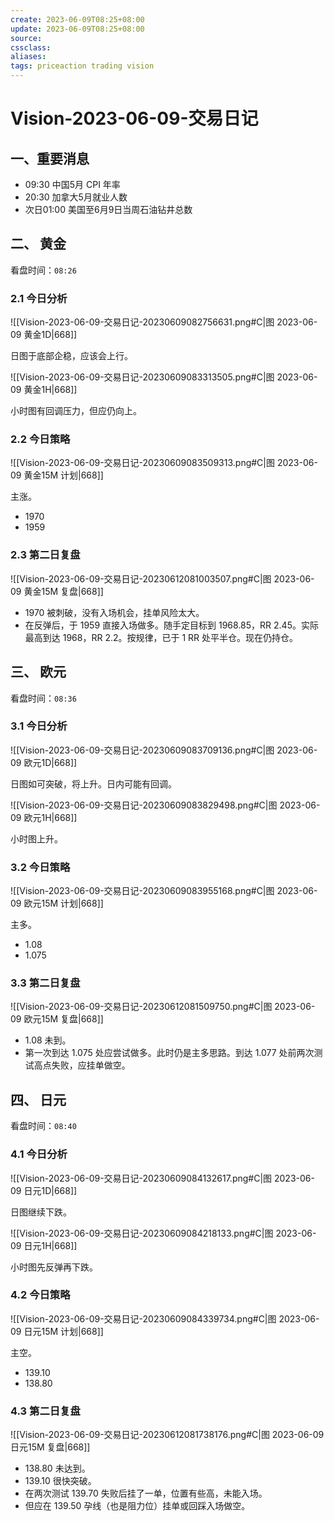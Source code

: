 ```yaml
---
create: 2023-06-09T08:25+08:00
update: 2023-06-09T08:25+08:00
source:
cssclass:
aliases:
tags: priceaction trading vision
---
```


# Vision-2023-06-09-交易日记

## 一、重要消息

- 09:30 中国5月 CPI 年率
- 20:30 加拿大5月就业人数
- 次日01:00 美国至6月9日当周石油钻井总数

## 二、 黄金

看盘时间：`08:26`

### 2.1 今日分析

![[Vision-2023-06-09-交易日记-20230609082756631.png#C|图 2023-06-09 黄金1D|668]]

日图于底部企稳，应该会上行。

![[Vision-2023-06-09-交易日记-20230609083313505.png#C|图 2023-06-09 黄金1H|668]]

小时图有回调压力，但应仍向上。

### 2.2 今日策略

![[Vision-2023-06-09-交易日记-20230609083509313.png#C|图 2023-06-09 黄金15M 计划|668]]

主涨。

- 1970
- 1959

### 2.3 第二日复盘

![[Vision-2023-06-09-交易日记-20230612081003507.png#C|图 2023-06-09 黄金15M 复盘|668]]

- 1970 被刺破，没有入场机会，挂单风险太大。
- 在反弹后，于 1959 直接入场做多。随手定目标到 1968.85，RR 2.45。实际最高到达 1968，RR 2.2。按规律，已于 1 RR 处平半仓。现在仍持仓。

## 三、 欧元

看盘时间：`08:36`

### 3.1 今日分析

![[Vision-2023-06-09-交易日记-20230609083709136.png#C|图 2023-06-09 欧元1D|668]]

日图如可突破，将上升。日内可能有回调。

![[Vision-2023-06-09-交易日记-20230609083829498.png#C|图 2023-06-09 欧元1H|668]]

小时图上升。

### 3.2 今日策略

![[Vision-2023-06-09-交易日记-20230609083955168.png#C|图 2023-06-09 欧元15M 计划|668]]

主多。

- 1.08
- 1.075

### 3.3 第二日复盘

![[Vision-2023-06-09-交易日记-20230612081509750.png#C|图 2023-06-09 欧元15M 复盘|668]]

- 1.08 未到。
- 第一次到达 1.075 处应尝试做多。此时仍是主多思路。到达 1.077 处前两次测试高点失败，应挂单做空。

## 四、 日元

看盘时间：`08:40`

### 4.1 今日分析

![[Vision-2023-06-09-交易日记-20230609084132617.png#C|图 2023-06-09 日元1D|668]]

日图继续下跌。

![[Vision-2023-06-09-交易日记-20230609084218133.png#C|图 2023-06-09 日元1H|668]]

小时图先反弹再下跌。

### 4.2 今日策略

![[Vision-2023-06-09-交易日记-20230609084339734.png#C|图 2023-06-09 日元15M 计划|668]]

主空。

- 139.10
- 138.80

### 4.3 第二日复盘

![[Vision-2023-06-09-交易日记-20230612081738176.png#C|图 2023-06-09 日元15M 复盘|668]]

- 138.80 未达到。
- 139.10 很快突破。
- 在两次测试 139.70 失败后挂了一单，位置有些高，未能入场。
- 但应在 139.50 孕线（也是阻力位）挂单或回踩入场做空。
